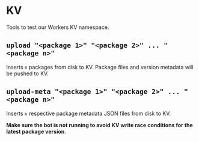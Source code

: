 # KV

Tools to test our Workers KV namespace.

## `upload "<package 1>" "<package 2>" ... "<package n>"`

Inserts `n` packages from disk to KV. Package files and version metadata will be pushed to KV.

## `upload-meta "<package 1>" "<package 2>" ... "<package n>"`

Inserts `n` respective package metadata JSON files from disk to KV. 

**Make sure the bot is not running to avoid KV write race conditions for the latest package version**.
